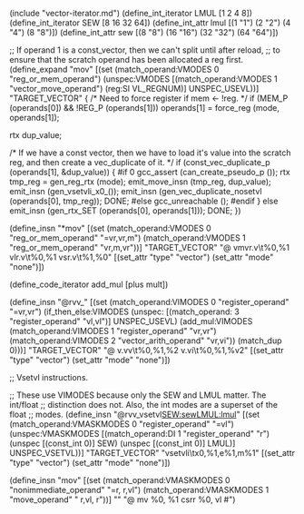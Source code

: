 (include "vector-iterator.md")
(define_int_iterator LMUL [1 2 4 8])
(define_int_iterator SEW [8 16 32 64])
(define_int_attr lmul [(1 "1") (2 "2")  (4 "4")  (8 "8")])
(define_int_attr sew [(8 "8") (16 "16")  (32 "32")  (64 "64")])

;; If operand 1 is a const_vector, then we can't split until after reload,
;; to ensure that the scratch operand has been allocated a reg first.
(define_expand "mov<mode>"
  [(set (match_operand:VMODES 0 "reg_or_mem_operand")
	(unspec:VMODES
	  [(match_operand:VMODES 1 "vector_move_operand")
	   (reg:SI VL_REGNUM)]
	 UNSPEC_USEVL))]
  "TARGET_VECTOR"
{
  /* Need to force register if mem <- !reg.  */
  if (MEM_P (operands[0]) && !REG_P (operands[1]))
    operands[1] = force_reg (<MODE>mode, operands[1]);

  rtx dup_value;

  /* If we have a const vector, then we have to load it's value into the
     scratch reg, and then create a vec_duplicate of it.  */
  if (const_vec_duplicate_p (operands[1], &dup_value))
    {
#if 0
      gcc_assert (can_create_pseudo_p ());
      rtx tmp_reg = gen_reg_rtx (<VSUBMODE>mode);
      emit_move_insn (tmp_reg, dup_value);
      emit_insn (gen_vsetvli_x0_<vlmode>());
      emit_insn (gen_vec_duplicate<mode>_nosetvl (operands[0], tmp_reg));
      DONE;
#else
      gcc_unreachable ();
#endif
    }
  else
    emit_insn (gen_rtx_SET (operands[0], operands[1]));
  DONE;
})

(define_insn "*mov<mode>"
  [(set (match_operand:VMODES 0 "reg_or_mem_operand"  "=vr,vr,m")
	(match_operand:VMODES 1 "reg_or_mem_operand"  "vr,m,vr"))]
  "TARGET_VECTOR"
  "@
   vmv<lmul>r.v\t%0,%1
   vl<lmul>r.v\t%0,%1
   vs<lmul>r.v\t%1,%0"
  [(set_attr "type" "vector")
   (set_attr "mode" "none")])

(define_code_iterator add_mul [plus mult])

(define_insn "@rvv_<optab><mode>"
  [(set (match_operand:VIMODES 0 "register_operand" "=vr,vr")
        (if_then_else:VIMODES
          (unspec:<VCMPEQUIV> [(match_operand:<VCMPEQUIV> 3 "register_operand" "vl,vl")] UNSPEC_USEVL)
          (add_mul:VIMODES
            (match_operand:VIMODES 1 "register_operand" "vr,vr")
            (match_operand:VIMODES 2 "vector_arith_operand" "vr,vi"))
          (match_dup 0)))]
  "TARGET_VECTOR"
  "@
   v<insn>.vv\t%0,%1,%2
   v<insn>.vi\t%0,%1,%v2"
  [(set_attr "type" "vector")
   (set_attr "mode" "none")])

;; Vsetvl instructions.

;; These use VIMODES because only the SEW and LMUL matter.  The int/float
;; distinction does not.  Also, the int modes are a superset of the float
;; modes.
(define_insn "@rvv_vsetvl<mode><SEW:sew><LMUL:lmul>"
  [(set (match_operand:VMASKMODES 0 "register_operand" "=vl")
        (unspec:VMASKMODES [(match_operand:DI 1 "register_operand" "r")
			 (unspec [(const_int 0)] SEW)
			 (unspec [(const_int 0)] LMUL)] UNSPEC_VSETVL))]
  "TARGET_VECTOR"
  "vsetvli\tx0,%1,e%1,m%1"
  [(set_attr "type" "vector")
   (set_attr "mode" "none")])


(define_insn "mov<mode>"
  [(set (match_operand:VMASKMODES 0 "nonimmediate_operand" "=r, r,vl")
	(match_operand:VMASKMODES 1 "move_operand"         " r,vl, r"))]
  ""
  "@
   mv %0, %1
   csrr %0, vl
   #")

